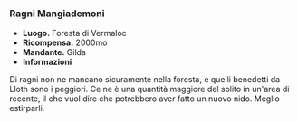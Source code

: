 ### **Ragni Mangiademoni**
* **Luogo.**  Foresta di Vermaloc  
* **Ricompensa.** 2000mo  
* **Mandante.** Gilda  
* **Informazioni**
<div class="dialogue">
    <div class="icon chestibor"></div>
    <p>Di ragni non ne mancano sicuramente nella foresta, e quelli benedetti da Lloth sono i peggiori. Ce ne è una quantità maggiore del solito in un'area di recente, il che vuol dire che potrebbero aver fatto un nuovo nido. Meglio estirparli.</p>
</div>

